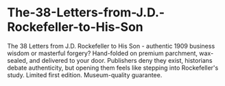 # The-38-Letters-from-J.D.-Rockefeller-to-His-Son
The 38 Letters from J.D. Rockefeller to His Son - authentic 1909 business wisdom or masterful forgery? Hand-folded on premium parchment, wax-sealed, and delivered to your door. Publishers deny they exist, historians debate authenticity, but opening them feels like stepping into Rockefeller's study. Limited first edition. Museum-quality guarantee.
